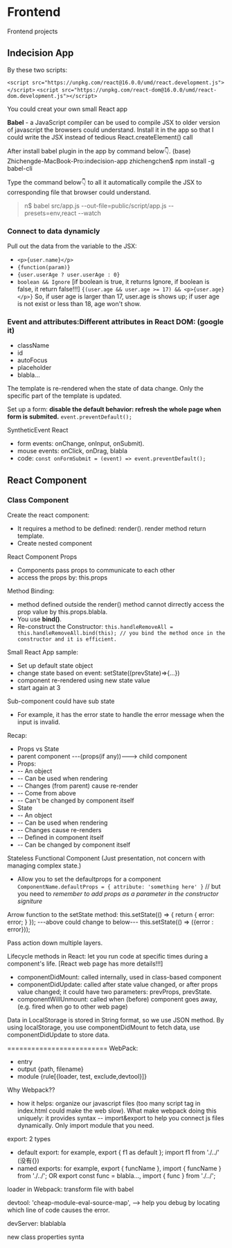 # Frontend

Frontend projects

## Indecision App

By these two scripts:

`<script src="https://unpkg.com/react@16.0.0/umd/react.development.js"></script>`
`<script src="https://unpkg.com/react-dom@16.0.0/umd/react-dom.development.js"></script>`

You could creat your own small React app

**Babel** - a JavaScript compiler can be used to compile JSX to older version of javascript the browsers could understand.
Install it in the app so that I could write the JSX instead of tedious React.createElement() call

After install babel plugin in the app by command below👇.
(base) Zhichengde-MacBook-Pro:indecision-app zhichengchen\$ npm install -g babel-cli

Type the command below👇 to all it automatically compile the JSX to corresponding file that browser could understand.

> n\$ babel src/app.js --out-file=public/script/app.js --presets=env,react --watch

### Connect to data dynamicly

Pull out the data from the variable to the JSX:

- `<p>{user.name}</p>`
- `{function(param)}`
- `{user.userAge ? user.userAge : 0}`
- `boolean && Ignore` [if boolean is true, it returns Ignore, if boolean is false, it return false!!!]
  `{(user.age && user.age >= 17) && <p>{user.age}</p>}`
  So, if user age is larger than 17, user.age is shows up; if user age is not exist or less than 18, age won't show.

### Event and attributes:Different attributes in React DOM: (google it)

- className
- id
- autoFocus
- placeholder
- blabla...

The template is re-rendered when the state of data change. Only the specific part of the template is updated.

Set up a form:
**disable the default behavior: refresh the whole page when form is submited.**
`event.preventDefault();`

SyntheticEvent React

- form events: onChange, onInput, onSubmit).
- mouse events: onClick, onDrag, blabla
- code:
  `const onFormSubmit = (event) => event.preventDefault();`

## React Component

### Class Component

Create the react component:

- It requires a method to be defined: render(). render method return template.
- Create nested component

React Component Props

- Components pass props to communicate to each other
- access the props by: this.props

Method Binding:

- method defined outside the render() method cannot dirrectly access the prop value by this.props.blabla.
- You use **bind()**.
- Re-construct the Constructor: `this.handleRemoveAll = this.handleRemoveAll.bind(this); // you bind the method once in the constructor and it is efficient.`

Small React App sample:

- Set up default state object
- change state based on event: setState((prevState)=>{...})
- component re-rendered using new state value
- start again at 3

Sub-component could have sub state

- For example, it has the error state to handle the error message when the input is invalid.

Recap:

- Props vs State
- parent component ---(props(if any))---> child component
- Props:
- -- An object
- -- Can be used when rendering
- -- Changes (from parent) cause re-render
- -- Come from above
- -- Can't be changed by component itself
- State
- -- An object
- -- Can be used when rendering
- -- Changes cause re-renders
- -- Defined in component itself
- -- Can be changed by component itself

Stateless Functional Component
(Just presentation, not concern with managing complex state.)

- Allow you to set the defaultprops for a component
  ` ComponentName.defaultProps = { attribute: 'something here' }`
  // but you need to _remember to add props as a parameter in the constructor signiture_

Arrow function to the setState method:
this.setState(() => {
return {
error: error;
}
});
---above could change to below---
this.setState(() => ({error : error}));

Pass action down multiple layers.

Lifecycle methods in React: let you run code at specific times during a component's life.
[React web page has more details!!!]

- componentDidMount: called internally, used in class-based component
- componentDidUpdate: called after state value changed, or after props value changed; it could have two parameters: prevProps, prevState.
- componentWillUnmount: called when (before) component goes away, (e.g. fired when go to other web page)

Data in LocalStorage is stored in String format, so we use JSON method.
By using localStorage, you use componentDidMount to fetch data, use componentDidUpdate to store data.

=========================
WebPack:

- entry
- output {path, filename}
- module {rule[{loader, test, exclude,devtool}]}

Why Webpack??

- how it helps: organize our javascript files (too many script tag in index.html could make the web slow). What make webpack doing this uniquely: it provides syntax -- import&export to help you connect js files dynamically. Only import module that you need.

export: 2 types

- default export: for example, export { f1 as default }; import f1 from './../' (没有{})
- named exports: for example, export { funcName }, import { funcName } from './../'; OR export const func = blabla..., import { func } from './../';

loader in Webpack:
transform file with babel

devtool: 'cheap-module-eval-source-map', --> help you debug by locating which line of code causes the error.

devServer: blablabla

new class properties synta
